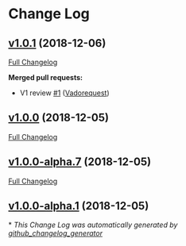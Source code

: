 # Change Log

## [v1.0.1](https://github.com/UnlyEd/serverless-plugin-dynamodb-backups/tree/v1.0.1) (2018-12-06)
[Full Changelog](https://github.com/UnlyEd/serverless-plugin-dynamodb-backups/compare/v1.0.0...v1.0.1)

**Merged pull requests:**

- V1 review [\#1](https://github.com/UnlyEd/serverless-plugin-dynamodb-backups/pull/1) ([Vadorequest](https://github.com/Vadorequest))

## [v1.0.0](https://github.com/UnlyEd/serverless-plugin-dynamodb-backups/tree/v1.0.0) (2018-12-05)
[Full Changelog](https://github.com/UnlyEd/serverless-plugin-dynamodb-backups/compare/v1.0.0-alpha.7...v1.0.0)

## [v1.0.0-alpha.7](https://github.com/UnlyEd/serverless-plugin-dynamodb-backups/tree/v1.0.0-alpha.7) (2018-12-05)
[Full Changelog](https://github.com/UnlyEd/serverless-plugin-dynamodb-backups/compare/v1.0.0-alpha.1...v1.0.0-alpha.7)

## [v1.0.0-alpha.1](https://github.com/UnlyEd/serverless-plugin-dynamodb-backups/tree/v1.0.0-alpha.1) (2018-12-05)


\* *This Change Log was automatically generated by [github_changelog_generator](https://github.com/skywinder/Github-Changelog-Generator)*